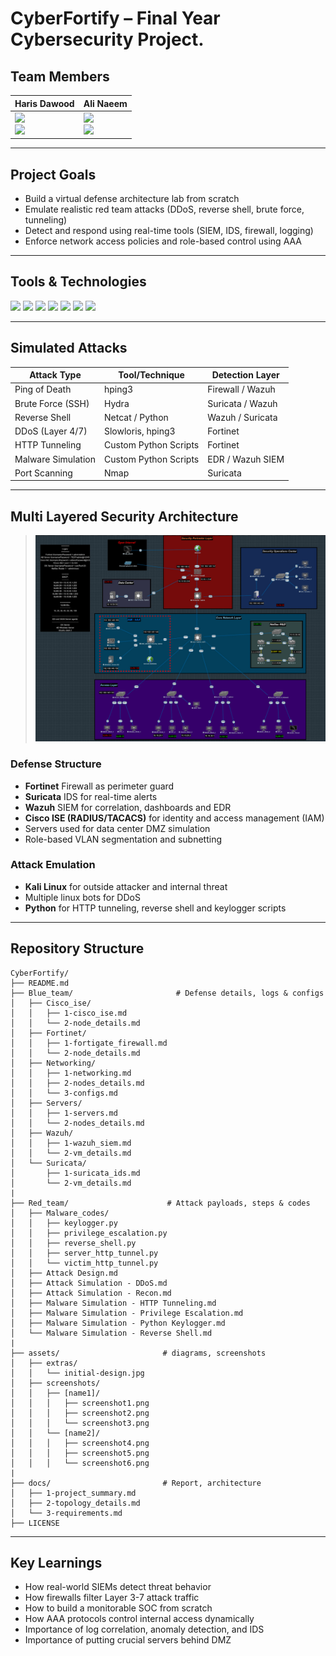 # CyberFortify – Final Year Cybersecurity Project.       
 
## Team Members

| Haris Dawood | Ali Naeem |
|--------------|-----------|
| <a href="mailto:harisdawoodofficial@gmail.com"><img src="https://img.shields.io/badge/Gmail-D14836?style=for-the-badge&logo=gmail&logoColor=white"/></a> <br> <a href="https://www.linkedin.com/in/haris-dawood-b69195282"><img src="https://img.shields.io/badge/LinkedIn-0077B5?style=for-the-badge&logo=linkedin&logoColor=white"/></a> | <a href="mailto:ali00xac@gmail.com"><img src="https://img.shields.io/badge/Gmail-D14836?style=for-the-badge&logo=gmail&logoColor=white"/></a> <br> <a href="https://www.linkedin.com/in/ali-naeem-908545372/"><img src="https://img.shields.io/badge/LinkedIn-0077B5?style=for-the-badge&logo=linkedin&logoColor=white"/></a> |

---

## Project Goals
- Build a virtual defense architecture lab from scratch
- Emulate realistic red team attacks (DDoS, reverse shell, brute force, tunneling)
- Detect and respond using real-time tools (SIEM, IDS, firewall, logging)
- Enforce network access policies and role-based control using AAA

---

## Tools & Technologies

<p align="left">
  <img src="https://img.shields.io/badge/Fortinet-FC1F1F?style=for-the-badge&logo=fortinet&logoColor=white"/>
  <img src="https://img.shields.io/badge/Wazuh-0077C8?style=for-the-badge&logo=wazuh&logoColor=white"/>
  <img src="https://img.shields.io/badge/Suricata-F5821F?style=for-the-badge&logoColor=white"/>
  <img src="https://img.shields.io/badge/EVE--NG-000000?style=for-the-badge&logo=gnubash&logoColor=white"/>
  <img src="https://img.shields.io/badge/Kali_Linux-557C94?style=for-the-badge&logo=kalilinux&logoColor=white"/>
  <img src="https://img.shields.io/badge/Windows_Server-00ADEF?style=for-the-badge&logo=windows&logoColor=white"/>
  <img src="https://img.shields.io/badge/Cisco_ISE-1D9BD1?style=for-the-badge&logo=cisco&logoColor=white"/>
</p>

---

## Simulated Attacks

| Attack Type          | Tool/Technique         | Detection Layer        |
|----------------------|------------------------|------------------------|
| Ping of Death        | hping3                 | Firewall / Wazuh       |
| Brute Force (SSH)    | Hydra                  | Suricata / Wazuh       |
| Reverse Shell        | Netcat / Python        | Wazuh / Suricata       |
| DDoS (Layer 4/7)     | Slowloris, hping3      | Fortinet               |
| HTTP Tunneling       | Custom Python Scripts  | Fortinet               |
| Malware Simulation   | Custom Python Scripts  | EDR / Wazuh SIEM       |
| Port Scanning        | Nmap                   | Suricata               |

---

## Multi Layered Security Architecture

> ![Topology Preview](/assets/screenshots/designs/network_topology.jpg)

### Defense Structure
- **Fortinet** Firewall as perimeter guard
- **Suricata** IDS for real-time alerts
- **Wazuh** SIEM for correlation, dashboards and EDR
- **Cisco ISE (RADIUS/TACACS)** for identity and access management (IAM)
- Servers used for data center DMZ simulation
- Role-based VLAN segmentation and subnetting

### Attack Emulation
- **Kali Linux** for outside attacker and internal threat
- Multiple linux bots for DDoS
- **Python** for HTTP tunneling, reverse shell and keylogger scripts

---

## Repository Structure

```
CyberFortify/
├── README.md
├── Blue_team/                       # Defense details, logs & configs
│   ├── Cisco_ise/
│   │   ├── 1-cisco_ise.md
│   │   └── 2-node_details.md
│   ├── Fortinet/
│   │   ├── 1-fortigate_firewall.md
│   │   └── 2-node_details.md
│   ├── Networking/
│   │   ├── 1-networking.md
│   │   ├── 2-nodes_details.md
│   │   └── 3-configs.md
│   ├── Servers/
│   │   ├── 1-servers.md
│   │   └── 2-nodes_details.md
│   ├── Wazuh/
│   │   ├── 1-wazuh_siem.md
│   │   └── 2-vm_details.md
│   └── Suricata/
│       ├── 1-suricata_ids.md
│       └── 2-vm_details.md
|
├── Red_team/                      # Attack payloads, steps & codes
│   ├── Malware_codes/
│   │   ├── keylogger.py
│   │   ├── privilege_escalation.py
│   │   ├── reverse_shell.py
│   │   ├── server_http_tunnel.py
│   │   └── victim_http_tunnel.py
│   ├── Attack Design.md
│   ├── Attack Simulation - DDoS.md
│   ├── Attack Simulation - Recon.md
│   ├── Malware Simulation - HTTP Tunneling.md
│   ├── Malware Simulation - Privilege Escalation.md
│   ├── Malware Simulation - Python Keylogger.md
│   └── Malware Simulation - Reverse Shell.md
|
├── assets/                       # diagrams, screenshots
│   ├── extras/
│   │   └── initial-design.jpg
│   ├── screenshots/
│   │   ├── [name1]/
│   │   │   ├── screenshot1.png
│   │   │   ├── screenshot2.png
│   │   │   └── screenshot3.png
│   │   └── [name2]/
│   │   │   ├── screenshot4.png
│   │   │   ├── screenshot5.png
│   │   │   └── screenshot6.png
|
├── docs/                         # Report, architecture
│   ├── 1-project_summary.md
│   ├── 2-topology_details.md
│   └── 3-requirements.md
├── LICENSE
```

---

## Key Learnings
- How real-world SIEMs detect threat behavior
- How firewalls filter Layer 3-7 attack traffic
- How to build a monitorable SOC from scratch
- How AAA protocols control internal access dynamically
- Importance of log correlation, anomaly detection, and IDS
- Importance of putting crucial servers behind DMZ
